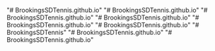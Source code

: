 "# BrookingsSDTennis.github.io" 
"# BrookingsSDTennis.github.io" 
"# BrookingsSDTennis.github.io" 
"# BrookingsSDTennis.github.io" 
"# BrookingsSDTennis.github.io" 
"# BrookingsSDTennis.github.io" 
"# BrookingsSDTennis" 
"# BrookingsSDTennis.github.io" 
"# BrookingsSDTennis.github.io" 
